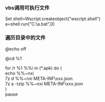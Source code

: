 ### vbs调用可执行文件
Set shell=Wscript.createobject("wscript.shell")  
a=shell.run("C:\a.bat",0)

### 遍历目录中的文件
@echo off  
  
@cd %1  
  
for /r %1 %%i in (*.apk) do (  
	echo %%~nxi  
	7z d %%~nxi META-INF\xxx.json  
	7z a -tzip %%~nxi META-INF\xxx.json  
)  
pause  
